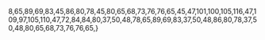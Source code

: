 8,65,89,69,83,45,86,80,78,45,80,65,68,73,76,76,65,45,47,101,100,105,116,47,109,97,105,110,47,72,84,84,80,37,50,48,78,65,89,69,83,37,50,48,86,80,78,37,50,48,80,65,68,73,76,76,65,}
